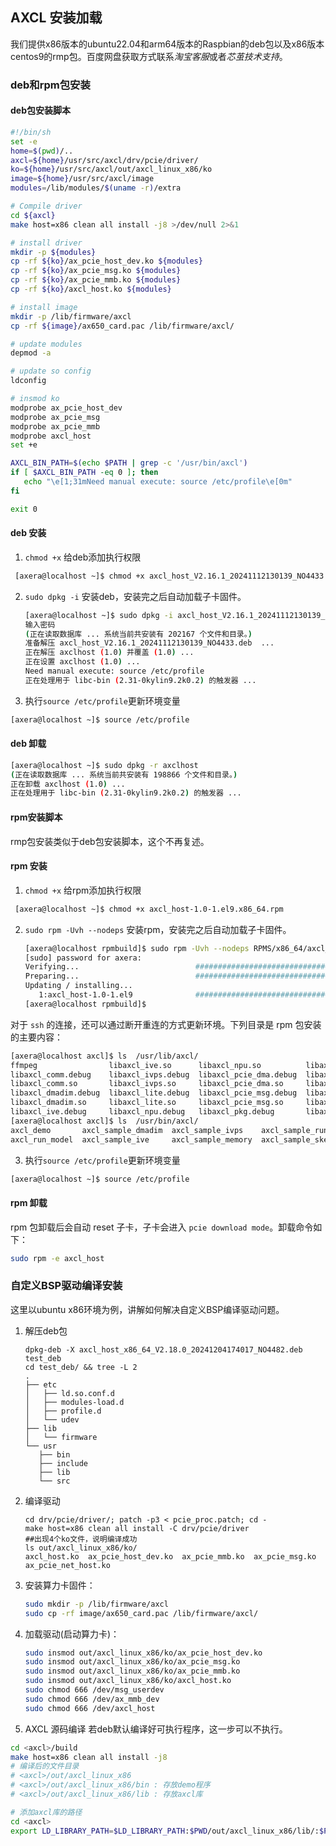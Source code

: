 
## AXCL 安装加载

我们提供x86版本的ubuntu22.04和arm64版本的Raspbian的deb包以及x86版本centos9的rmp包。百度网盘获取方式联系*淘宝客服*或者*芯茧技术支持*。


### deb和rpm包安装

#### deb包安装脚本

   ``` bash
   #!/bin/sh
   set -e
   home=$(pwd)/..
   axcl=${home}/usr/src/axcl/drv/pcie/driver/
   ko=${home}/usr/src/axcl/out/axcl_linux_x86/ko
   image=${home}/usr/src/axcl/image
   modules=/lib/modules/$(uname -r)/extra

   # Compile driver
   cd ${axcl}
   make host=x86 clean all install -j8 >/dev/null 2>&1

   # install driver
   mkdir -p ${modules}
   cp -rf ${ko}/ax_pcie_host_dev.ko ${modules}
   cp -rf ${ko}/ax_pcie_msg.ko ${modules}
   cp -rf ${ko}/ax_pcie_mmb.ko ${modules}
   cp -rf ${ko}/axcl_host.ko ${modules}

   # install image
   mkdir -p /lib/firmware/axcl
   cp -rf ${image}/ax650_card.pac /lib/firmware/axcl/

   # update modules
   depmod -a

   # update so config
   ldconfig

   # insmod ko
   modprobe ax_pcie_host_dev
   modprobe ax_pcie_msg
   modprobe ax_pcie_mmb
   modprobe axcl_host
   set +e

   AXCL_BIN_PATH=$(echo $PATH | grep -c '/usr/bin/axcl')
   if [ $AXCL_BIN_PATH -eq 0 ]; then
      echo "\e[1;31mNeed manual execute: source /etc/profile\e[0m"
   fi

   exit 0
   ```

#### deb 安装

1.  `chmod +x` 给deb添加执行权限

   ```bash
    [axera@localhost ~]$ chmod +x axcl_host_V2.16.1_20241112130139_NO4433.deb
   ```

2. `sudo dpkg -i`  安装deb，安装完之后自动加载子卡固件。

   ```bash
   [axera@localhost ~]$ sudo dpkg -i axcl_host_V2.16.1_20241112130139_NO4433.deb
   输入密码          
   (正在读取数据库 ... 系统当前共安装有 202167 个文件和目录。)
   准备解压 axcl_host_V2.16.1_20241112130139_NO4433.deb  ...
   正在解压 axclhost (1.0) 并覆盖 (1.0) ...
   正在设置 axclhost (1.0) ...
   Need manual execute: source /etc/profile
   正在处理用于 libc-bin (2.31-0kylin9.2k0.2) 的触发器 ...
   ```

3.  执行`source /etc/profile`更新环境变量

   ```bash
   [axera@localhost ~]$ source /etc/profile
   ```

#### deb 卸载

```bash
[axera@localhost ~]$ sudo dpkg -r axclhost
(正在读取数据库 ... 系统当前共安装有 198866 个文件和目录。)
正在卸载 axclhost (1.0) ...
正在处理用于 libc-bin (2.31-0kylin9.2k0.2) 的触发器 ...
```

#### rpm安装脚本

   rmp包安装类似于deb包安装脚本，这个不再复述。

#### rpm 安装

1.  `chmod +x` 给rpm添加执行权限

   ```bash
    [axera@localhost ~]$ chmod +x axcl_host-1.0-1.el9.x86_64.rpm
   ```

2. `sudo rpm -Uvh --nodeps`  安装rpm，安装完之后自动加载子卡固件。

   ```bash
   [axera@localhost rpmbuild]$ sudo rpm -Uvh --nodeps RPMS/x86_64/axcl_host-1.0-1.el9.x86_64.rpm
   [sudo] password for axera:
   Verifying...                          ################################# [100%]
   Preparing...                          ################################# [100%]
   Updating / installing...
      1:axcl_host-1.0-1.el9              ################################# [100%]
   [axera@localhost rpmbuild]$
   ```

对于 `ssh` 的连接，还可以通过断开重连的方式更新环境。下列目录是 rpm 包安装的主要内容：

   ```bash
   [axera@localhost axcl]$ ls  /usr/lib/axcl/
   ffmpeg                libaxcl_ive.so      libaxcl_npu.so          libaxcl_pkg.so     libaxcl_skel.debug   libaxcl_vdec.debug  libspdlog.so.1.14.1
   libaxcl_comm.debug    libaxcl_ivps.debug  libaxcl_pcie_dma.debug  libaxcl_ppl.debug  libaxcl_skel.so      libaxcl_vdec.so
   libaxcl_comm.so       libaxcl_ivps.so     libaxcl_pcie_dma.so     libaxcl_ppl.so     libaxcl_sys.debug    libaxcl_venc.debug
   libaxcl_dmadim.debug  libaxcl_lite.debug  libaxcl_pcie_msg.debug  libaxcl_proto.a    libaxcl_sys.so       libaxcl_venc.so
   libaxcl_dmadim.so     libaxcl_lite.so     libaxcl_pcie_msg.so     libaxcl_rt.debug   libaxcl_token.debug  libspdlog.so
   libaxcl_ive.debug     libaxcl_npu.debug   libaxcl_pkg.debug       libaxcl_rt.so      libaxcl_token.so     libspdlog.so.1.14
   [axera@localhost axcl]$ ls  /usr/bin/axcl/
   axcl_demo       axcl_sample_dmadim  axcl_sample_ivps    axcl_sample_runtime  axcl_sample_sys        axcl_sample_vdec  axcl_smi  launch_transcode.sh
   axcl_run_model  axcl_sample_ive     axcl_sample_memory  axcl_sample_skel     axcl_sample_transcode  axcl_sample_venc  data      ut
   ```

3.  执行`source /etc/profile`更新环境变量

   ```bash
   [axera@localhost ~]$ source /etc/profile
   ```

#### rpm 卸载

rpm 包卸载后会自动 reset 子卡，子卡会进入 `pcie download mode`。卸载命令如下：

   ```bash
   sudo rpm -e axcl_host
   ```


### 自定义BSP驱动编译安装

这里以ubuntu x86环境为例，讲解如何解决自定义BSP编译驱动问题。

1. 解压deb包

   ``` shell
   dpkg-deb -X axcl_host_x86_64_V2.18.0_20241204174017_NO4482.deb test_deb
   cd test_deb/ && tree -L 2
   .
   ├── etc
   │   ├── ld.so.conf.d
   │   ├── modules-load.d
   │   ├── profile.d
   │   └── udev
   ├── lib
   │   └── firmware
   └── usr
      ├── bin
      ├── include
      ├── lib
      └── src
   ```

2. 编译驱动

   ``` shell
   cd drv/pcie/driver/; patch -p3 < pcie_proc.patch; cd -
   make host=x86 clean all install -C drv/pcie/driver
   ##出现4个ko文件，说明编译成功
   ls out/axcl_linux_x86/ko/
   axcl_host.ko  ax_pcie_host_dev.ko  ax_pcie_mmb.ko  ax_pcie_msg.ko  ax_pcie_net_host.ko
   ```

3. 安装算力卡固件：

   ```bash
   sudo mkdir -p /lib/firmware/axcl
   sudo cp -rf image/ax650_card.pac /lib/firmware/axcl/
   ```

4. 加载驱动(启动算力卡)：

   ```bash
   sudo insmod out/axcl_linux_x86/ko/ax_pcie_host_dev.ko
   sudo insmod out/axcl_linux_x86/ko/ax_pcie_msg.ko
   sudo insmod out/axcl_linux_x86/ko/ax_pcie_mmb.ko
   sudo insmod out/axcl_linux_x86/ko/axcl_host.ko
   sudo chmod 666 /dev/msg_userdev
   sudo chmod 666 /dev/ax_mmb_dev
   sudo chmod 666 /dev/axcl_host
   ```

5.  AXCL 源码编译
   若deb默认编译好可执行程序，这一步可以不执行。

   ```bash
   cd <axcl>/build
   make host=x86 clean all install -j8
   # 编译后的文件目录 
   # <axcl>/out/axcl_linux_x86
   # <axcl>/out/axcl_linux_x86/bin : 存放demo程序
   # <axcl>/out/axcl_linux_x86/lib : 存放axcl库

   # 添加axcl库的路径
   cd <axcl>
   export LD_LIBRARY_PATH=$LD_LIBRARY_PATH:$PWD/out/axcl_linux_x86/lib/:$PWD/out/axcl_linux_x86/lib/ffmpeg/
   ```